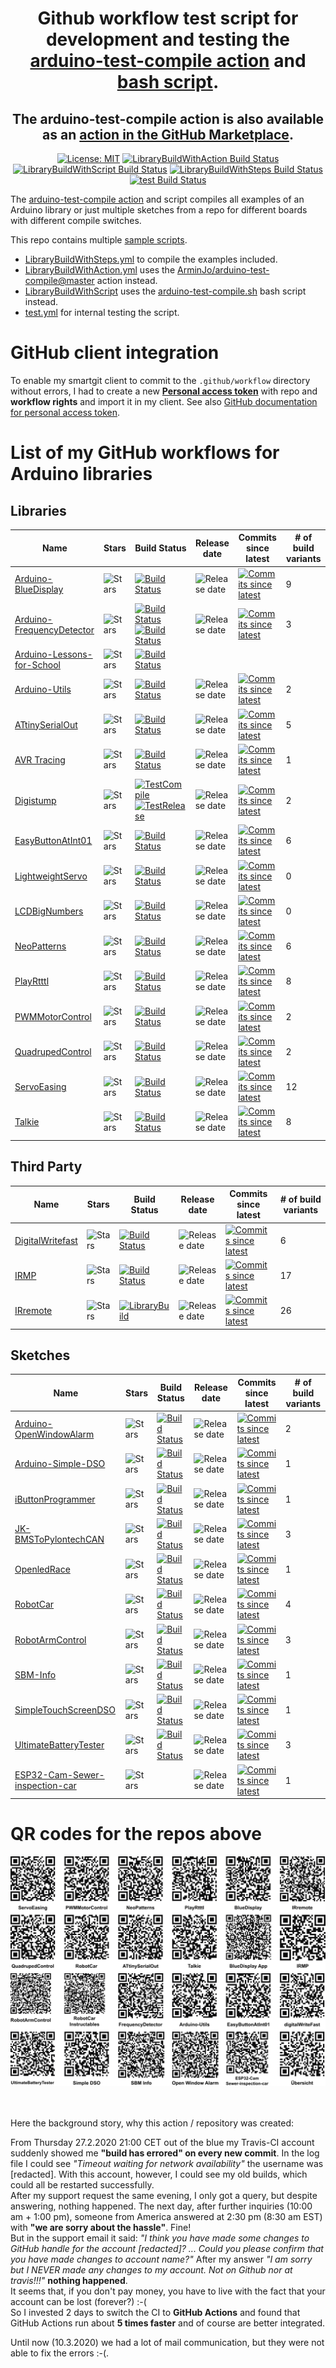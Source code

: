 <div align = center>

# Github workflow test script for development and testing the [arduino-test-compile action](https://github.com/ArminJo/arduino-test-compile) and [bash script](https://github.com/ArminJo/arduino-test-compile/arduino-test-compile.sh).

## The arduino-test-compile action is also available as an [action in the GitHub Marketplace](https://github.com/marketplace/actions/test-compile-for-arduino).

[![License: MIT](https://img.shields.io/badge/License-MIT-blue.svg)](https://spdx.org/licenses/MIT.html)
[![LibraryBuildWithAction Build Status](https://github.com/ArminJo/Github-Actions/workflows/LibraryBuildWithAction/badge.svg)](https://github.com/ArminJo/Github-Actions/actions)
[![LibraryBuildWithScript Build Status](https://github.com/ArminJo/Github-Actions/workflows/LibraryBuildWithScript/badge.svg)](https://github.com/ArminJo/Github-Actions/actions)
[![LibraryBuildWithSteps Build Status](https://github.com/ArminJo/Github-Actions/workflows/LibraryBuildWithSteps/badge.svg)](https://github.com/ArminJo/Github-Actions/actions)
[![test Build Status](https://github.com/ArminJo/Github-Actions/workflows/test/badge.svg)](https://github.com/ArminJo/Github-Actions/actions)

</div>

The [arduino-test-compile action](https://github.com/marketplace/actions/test-compile-for-arduino) and script compiles all examples of an Arduino library or just multiple sketches from a repo for different boards with different compile switches.<br/>

This repo contains multiple [sample scripts](https://github.com/ArminJo/Github-Actions/tree/master/.github/workflows).
- [LibraryBuildWithSteps.yml](https://raw.githubusercontent.com/ArminJo/Github-Actions/master/.github/workflows/LibraryBuildWithSteps.yml) to compile the examples included.
- [LibraryBuildWithAction.yml](https://raw.githubusercontent.com/ArminJo/Github-Actions/master/.github/workflows/LibraryBuildWithAction.yml) uses the [ArminJo/arduino-test-compile@master](https://github.com/ArminJo/arduino-test-compile) action instead.
- [LibraryBuildWithScript](https://raw.githubusercontent.com/ArminJo/Github-Actions/master/.github/workflows/LibraryBuildWithScript) uses the [arduino-test-compile.sh](https://github.com/ArminJo/arduino-test-compile/blob/master/arduino-test-compile.sh) bash script instead.
- [test.yml](https://github.com/ArminJo/Github-Actions/master/.github/workflows/test.yml) for internal testing the script.

# GitHub client integration
To enable my smartgit client to commit to the `.github/workflow` directory without errors, I had to create a new [**Personal access token**](https://github.com/settings/tokens) with repo and **workflow rights** and import it in my client. See also [GitHub documentation for personal access token](https://help.github.com/en/github/authenticating-to-github/creating-a-personal-access-token-for-the-command-line).

# List of my GitHub workflows for Arduino libraries
## Libraries
| Name | Stars | Build Status | Release date | Commits since latest | # of build variants |
|-|-|-|-|-|-|
| [Arduino-BlueDisplay](https://github.com/ArminJo/Arduino-BlueDisplay) | ![Stars](https://img.shields.io/github/stars/ArminJo/Arduino-BlueDisplay?style=plastic) | [![Build Status](https://github.com/ArminJo/Arduino-BlueDisplay/workflows/LibraryBuild/badge.svg)](https://github.com/ArminJo/Arduino-BlueDisplay/actions) | ![Release date](https://img.shields.io/github/release-date/ArminJo/Arduino-BlueDisplay) | [![Commits since latest](https://img.shields.io/github/commits-since/ArminJo/Arduino-BlueDisplay/latest)](https://github.com/ArminJo/Arduino-BlueDisplay/commits/master) | 9 |
| [Arduino-FrequencyDetector](https://github.com/ArminJo/Arduino-FrequencyDetector) | ![Stars](https://img.shields.io/github/stars/ArminJo/Arduino-FrequencyDetector?style=plastic) | [![Build Status](https://github.com/ArminJo/Arduino-FrequencyDetector/workflows/LibraryBuildWithAction/badge.svg)](https://github.com/ArminJo/Arduino-FrequencyDetector/actions)<br/>[![Build Status](https://github.com/ArminJo/Arduino-FrequencyDetector/workflows/LibraryBuildWithScript/badge.svg)](https://github.com/ArminJo/Arduino-FrequencyDetector/actions) | ![Release date](https://img.shields.io/github/release-date/ArminJo/Arduino-FrequencyDetector) | [![Commits since latest](https://img.shields.io/github/commits-since/ArminJo/Arduino-FrequencyDetector/latest)](https://github.com/ArminJo/Arduino-FrequencyDetector/commits/master) | 3 |
| [Arduino-Lessons-for-School](https://github.com/ArminJo/Arduino-Lessons-for-School) | ![Stars](https://img.shields.io/github/stars/ArminJo/Arduino-Lessons-for-School?style=plastic) | [![Build Status](https://github.com/ArminJo/Arduino-Lessons-for-School/workflows/TestCompile/badge.svg)](https://github.com/ArminJo/Arduino-Lessons-for-School/actions) | | |
| [Arduino-Utils](https://github.com/ArminJo/Arduino-Utils) | ![Stars](https://img.shields.io/github/stars/ArminJo/Arduino-Utils?style=plastic) | [![Build Status](https://github.com/ArminJo/Arduino-Utils/workflows/LibraryBuild/badge.svg)](https://github.com/ArminJo/Arduino-Utils/actions) | ![Release date](https://img.shields.io/github/release-date/ArminJo/Arduino-Utils) | [![Commits since latest](https://img.shields.io/github/commits-since/ArminJo/Arduino-Utils/latest)](https://github.com/ArminJo/Arduino-Utils/commits/master) | 2 |
| [ATtinySerialOut](https://github.com/ArminJo/ATtinySerialOut) | ![Stars](https://img.shields.io/github/stars/ArminJo/ATtinySerialOut?style=plastic) | [![Build Status](https://github.com/ArminJo/ATtinySerialOut/workflows/LibraryBuild/badge.svg)](https://github.com/ArminJo/ATtinySerialOut/actions) | ![Release date](https://img.shields.io/github/release-date/ArminJo/ATtinySerialOut) | [![Commits since latest](https://img.shields.io/github/commits-since/ArminJo/ATtinySerialOut/latest)](https://github.com/ArminJo/ATtinySerialOut/commits/master) | 5 |
| [AVR Tracing](https://github.com/ArminJo/AvrTracing) | ![Stars](https://img.shields.io/github/stars/ArminJo/AvrTracing?style=plastic) | [![Build Status](https://github.com/ArminJo/AvrTracing/workflows/LibraryBuild/badge.svg)](https://github.com/ArminJo/AvrTracing/actions) | ![Release date](https://img.shields.io/github/release-date/ArminJo/AvrTracing) | [![Commits since latest](https://img.shields.io/github/commits-since/ArminJo/AvrTracing/latest)](https://github.com/ArminJo/AvrTracing/commits/master) | 1 |
| [Digistump](https://github.com/ArminJo/DigistumpArduino) | ![Stars](https://img.shields.io/github/stars/ArminJo/DigistumpArduino?style=plastic) | [![TestCompile](https://github.com/ArminJo/DigistumpArduino/workflows/TestCompile/badge.svg)](https://github.com/ArminJo/DigistumpArduino/actions)<br/>[![TestRelease](https://github.com/ArminJo/DigistumpArduino/workflows/TestRelease/badge.svg)](https://github.com/ArminJo/DigistumpArduino/actions) | ![Release date](https://img.shields.io/github/release-date/ArminJo/DigistumpArduino) | [![Commits since latest](https://img.shields.io/github/commits-since/ArminJo/DigistumpArduino/latest)](https://github.com/ArminJo/DigistumpArduino/commits/master) | 2 |
| [EasyButtonAtInt01](https://github.com/ArminJo/EasyButtonAtInt01) | ![Stars](https://img.shields.io/github/stars/ArminJo/EasyButtonAtInt01?style=plastic) | [![Build Status](https://github.com/ArminJo/EasyButtonAtInt01/workflows/LibraryBuild/badge.svg)](https://github.com/ArminJo/EasyButtonAtInt01/actions) | ![Release date](https://img.shields.io/github/release-date/ArminJo/EasyButtonAtInt01) | [![Commits since latest](https://img.shields.io/github/commits-since/ArminJo/EasyButtonAtInt01/latest)](https://github.com/ArminJo/EasyButtonAtInt01/commits/master) | 6 |
| [LightweightServo](https://github.com/ArminJo/LightweightServo) | ![Stars](https://img.shields.io/github/stars/ArminJo/LightweightServo?style=plastic) | [![Build Status](https://github.com/ArminJo/LightweightServo/workflows/LibraryBuild/badge.svg)](https://github.com/ArminJo/LightweightServo/actions) | ![Release date](https://img.shields.io/github/release-date/ArminJo/LightweightServo) | [![Commits since latest](https://img.shields.io/github/commits-since/ArminJo/LightweightServo/latest)](https://github.com/ArminJo/LightweightServo/commits/master) | 0 |
| [LCDBigNumbers](https://github.com/ArminJo/LCDBigNumbers) | ![Stars](https://img.shields.io/github/stars/ArminJo/LCDBigNumbers?style=plastic) | [![Build Status](https://github.com/ArminJo/LCDBigNumbers/workflows/LibraryBuild/badge.svg)](https://github.com/ArminJo/LCDBigNumbers/actions) | ![Release date](https://img.shields.io/github/release-date/ArminJo/LCDBigNumbers) | [![Commits since latest](https://img.shields.io/github/commits-since/ArminJo/LCDBigNumbers/latest)](https://github.com/ArminJo/LCDBigNumbers/commits/master) | 0 |
| [NeoPatterns](https://github.com/ArminJo/NeoPatterns) | ![Stars](https://img.shields.io/github/stars/ArminJo/NeoPatterns?style=plastic) | [![Build Status](https://github.com/ArminJo/NeoPatterns/workflows/LibraryBuild/badge.svg)](https://github.com/ArminJo/NeoPatterns/actions) | ![Release date](https://img.shields.io/github/release-date/ArminJo/NeoPatterns) | [![Commits since latest](https://img.shields.io/github/commits-since/ArminJo/NeoPatterns/latest)](https://github.com/ArminJo/NeoPatterns/commits/master) | 6 |
| [PlayRtttl](https://github.com/ArminJo/PlayRtttl) | ![Stars](https://img.shields.io/github/stars/ArminJo/PlayRtttl?style=plastic) | [![Build Status](https://github.com/ArminJo/PlayRtttl/workflows/LibraryBuild/badge.svg)](https://github.com/ArminJo/PlayRtttl/actions) | ![Release date](https://img.shields.io/github/release-date/ArminJo/PlayRtttl) | [![Commits since latest](https://img.shields.io/github/commits-since/ArminJo/PlayRtttl/latest)](https://github.com/ArminJo/PlayRtttl/commits/master) | 8 |
| [PWMMotorControl](https://github.com/ArminJo/PWMMotorControl) | ![Stars](https://img.shields.io/github/stars/ArminJo/PWMMotorControl?style=plastic) | [![Build Status](https://github.com/ArminJo/PWMMotorControl/workflows/LibraryBuild/badge.svg)](https://github.com/ArminJo/PWMMotorControl/actions) | ![Release date](https://img.shields.io/github/release-date/ArminJo/PWMMotorControl) | [![Commits since latest](https://img.shields.io/github/commits-since/ArminJo/PWMMotorControl/latest)](https://github.com/ArminJo/PWMMotorControl/commits/master) | 2 |
| [QuadrupedControl](https://github.com/ArminJo/QuadrupedControl) | ![Stars](https://img.shields.io/github/stars/ArminJo/QuadrupedControl?style=plastic) | [![Build Status](https://github.com/ArminJo/QuadrupedControl/workflows/LibraryBuild/badge.svg)](https://github.com/ArminJo/QuadrupedControl/actions) | ![Release date](https://img.shields.io/github/release-date/ArminJo/QuadrupedControl) | [![Commits since latest](https://img.shields.io/github/commits-since/ArminJo/QuadrupedControl/latest)](https://github.com/ArminJo/QuadrupedControl/commits/master) | 2 |
| [ServoEasing](https://github.com/ArminJo/ServoEasing) | ![Stars](https://img.shields.io/github/stars/ArminJo/ServoEasing?style=plastic) | [![Build Status](https://github.com/ArminJo/ServoEasing/workflows/LibraryBuild/badge.svg)](https://github.com/ArminJo/ServoEasing/actions) | ![Release date](https://img.shields.io/github/release-date/ArminJo/ServoEasing) | [![Commits since latest](https://img.shields.io/github/commits-since/ArminJo/ServoEasing/latest)](https://github.com/ArminJo/ServoEasing/commits/master) | 12 |
| [Talkie](https://github.com/ArminJo/Talkie) | ![Stars](https://img.shields.io/github/stars/ArminJo/Talkie?style=plastic) | [![Build Status](https://github.com/ArminJo/Talkie/workflows/LibraryBuild/badge.svg)](https://github.com/ArminJo/Talkie/actions) | ![Release date](https://img.shields.io/github/release-date/ArminJo/Talkie) | [![Commits since latest](https://img.shields.io/github/commits-since/ArminJo/Talkie/latest)](https://github.com/ArminJo/Talkie/commits/master) | 8 |


## Third Party
| Name | Stars | Build Status | Release date | Commits since latest | # of build variants |
|-|-|-|-|-|-|
| [DigitalWritefast](https://github.com/ArminJo/DigitalWritefast) | ![Stars](https://img.shields.io/github/stars/ArminJo/DigitalWritefast?style=plastic) | [![Build Status](https://github.com/ArminJo/DigitalWritefast/workflows/LibraryBuild/badge.svg)](https://github.com/ArminJo/DigitalWritefast/actions) | ![Release date](https://img.shields.io/github/release-date/ArminJo/DigitalWritefast) | [![Commits since latest](https://img.shields.io/github/commits-since/ArminJo/DigitalWritefast/latest)](https://github.com/ArminJo/DigitalWritefast/commits/master) | 6 |
| [IRMP](https://github.com/IRMP-org/IRMP) | ![Stars](https://img.shields.io/github/stars/IRMP-org/IRMP?style=plastic) | [![Build Status](https://github.com/IRMP-org/IRMP/workflows/LibraryBuild/badge.svg)](https://github.com/IRMP-org/IRMP/actions) | ![Release date](https://img.shields.io/github/release-date/IRMP-org/IRMP) | [![Commits since latest](https://img.shields.io/github/commits-since/IRMP-org/IRMP/latest)](https://github.com/IRMP-org/IRMP/commits/master) | 17 |
| [IRremote](https://github.com/Arduino-IRremote/Arduino-IRremote) | ![Stars](https://img.shields.io/github/stars/Arduino-IRremote/Arduino-IRremote?style=plastic) | [![LibraryBuild](https://github.com/Arduino-IRremote/Arduino-IRremote/workflows/LibraryBuild/badge.svg)](https://github.com/Arduino-IRremote/Arduino-IRremote/actions) |  ![Release date](https://img.shields.io/github/release-date/Arduino-IRremote/Arduino-IRremote) | [![Commits since latest](https://img.shields.io/github/commits-since/Arduino-IRremote/Arduino-IRremote/latest)](https://github.com/Arduino-IRremote/Arduino-IRremote/commits/master) | 26 |


## Sketches
| Name | Stars | Build Status | Release date | Commits since latest | # of build variants |
|-|-|-|-|-|-|
| [Arduino-OpenWindowAlarm](https://github.com/ArminJo/Arduino-OpenWindowAlarm) | ![Stars](https://img.shields.io/github/stars/ArminJo/Arduino-OpenWindowAlarm?style=plastic) | [![Build Status](https://github.com/ArminJo/Arduino-OpenWindowAlarm/workflows/TestCompile/badge.svg)](https://github.com/ArminJo/Arduino-OpenWindowAlarm/actions) | ![Release date](https://img.shields.io/github/release-date/ArminJo/Arduino-OpenWindowAlarm) | [![Commits since latest](https://img.shields.io/github/commits-since/ArminJo/Arduino-OpenWindowAlarm/latest)](https://github.com/ArminJo/Arduino-OpenWindowAlarm/commits/master) | 2 |
| [Arduino-Simple-DSO](https://github.com/ArminJo/Arduino-Simple-DSO) | ![Stars](https://img.shields.io/github/stars/ArminJo/Arduino-Simple-DSO?style=plastic) | [![Build Status](https://github.com/ArminJo/Arduino-Simple-DSO/workflows/TestCompile/badge.svg)](https://github.com/ArminJo/Arduino-Simple-DSO/actions) | ![Release date](https://img.shields.io/github/release-date/ArminJo/Arduino-Simple-DSO) | [![Commits since latest](https://img.shields.io/github/commits-since/ArminJo/Arduino-Simple-DSO/latest)](https://github.com/ArminJo/Arduino-Simple-DSO/commits/master) | 1 |
| [iButtonProgrammer](https://github.com/ArminJo/iButtonProgrammer) | ![Stars](https://img.shields.io/github/stars/ArminJo/iButtonProgrammer?style=plastic) | [![Build Status](https://github.com/ArminJo/iButtonProgrammer/workflows/TestCompile/badge.svg)](https://github.com/ArminJo/iButtonProgrammer/actions) | ![Release date](https://img.shields.io/github/release-date/ArminJo/iButtonProgrammer) | [![Commits since latest](https://img.shields.io/github/commits-since/ArminJo/iButtonProgrammer/latest)](https://github.com/ArminJo/iButtonProgrammer/commits/master) | 1 |
| [JK-BMSToPylontechCAN](https://github.com/ArminJo/JK-BMSToPylontechCAN) | ![Stars](https://img.shields.io/github/stars/ArminJo/JK-BMSToPylontechCAN?style=plastic) | [![Build Status](https://github.com/ArminJo/JK-BMSToPylontechCAN/workflows/TestCompile/badge.svg)](https://github.com/ArminJo/JK-BMSToPylontechCAN/actions) | ![Release date](https://img.shields.io/github/release-date/ArminJo/JK-BMSToPylontechCAN) | [![Commits since latest](https://img.shields.io/github/commits-since/ArminJo/JK-BMSToPylontechCAN/latest)](https://github.com/ArminJo/JK-BMSToPylontechCAN/commits/master) | 3 |
| [OpenledRace](https://github.com/ArminJo/OpenledRace) | ![Stars](https://img.shields.io/github/stars/ArminJo/OpenledRace?style=plastic) | [![Build Status](https://github.com/ArminJo/OpenledRace/workflows/TestCompile/badge.svg)](https://github.com/ArminJo/OpenledRace/actions) | ![Release date](https://img.shields.io/github/release-date/ArminJo/OpenledRace) | [![Commits since latest](https://img.shields.io/github/commits-since/ArminJo/OpenledRace/latest)](https://github.com/ArminJo/OpenledRace/commits/master) | 1 |
| [RobotCar](https://github.com/ArminJo/Arduino-RobotCar) | ![Stars](https://img.shields.io/github/stars/ArminJo/Arduino-RobotCar?style=plastic) | [![Build Status](https://github.com/ArminJo/Arduino-RobotCar/workflows/TestCompile/badge.svg)](https://github.com/ArminJo/Arduino-RobotCar/actions) | ![Release date](https://img.shields.io/github/release-date/ArminJo/Arduino-RobotCar) | [![Commits since latest](https://img.shields.io/github/commits-since/ArminJo/Arduino-RobotCar/latest)](https://github.com/ArminJo/Arduino-RobotCar/commits/master) | 4 |
| [RobotArmControl](https://github.com/ArminJo/RobotArmControl) | ![Stars](https://img.shields.io/github/stars/ArminJo/RobotArmControl?style=plastic) | [![Build Status](https://github.com/ArminJo/RobotArmControl/workflows/TestCompile/badge.svg)](https://github.com/ArminJo/RobotArmControl/actions) | ![Release date](https://img.shields.io/github/release-date/ArminJo/RobotArmControl) | [![Commits since latest](https://img.shields.io/github/commits-since/ArminJo/RobotArmControl/latest)](https://github.com/ArminJo/RobotArmControl/commits/master) | 3 |
| [SBM-Info](https://github.com/ArminJo/Smart-Battery-Module-Info_For_Arduino) | ![Stars](https://img.shields.io/github/stars/ArminJo/Smart-Battery-Module-Info_For_Arduino?style=plastic) | [![Build Status](https://github.com/ArminJo/Smart-Battery-Module-Info_For_Arduino/workflows/TestCompile/badge.svg)](https://github.com/ArminJo/Smart-Battery-Module-Info_For_Arduino/actions) | ![Release date](https://img.shields.io/github/release-date/ArminJo/Smart-Battery-Module-Info_For_Arduino) | [![Commits since latest](https://img.shields.io/github/commits-since/ArminJo/Smart-Battery-Module-Info_For_Arduino/latest)](https://github.com/ArminJo/Smart-Battery-Module-Info_For_Arduino/commits/master) | 1 |
| [SimpleTouchScreenDSO](https://github.com/ArminJo/SimpleTouchScreenDSO) | ![Stars](https://img.shields.io/github/stars/ArminJo/SimpleTouchScreenDSO?style=plastic) | [![Build Status](https://github.com/ArminJo/SimpleTouchScreenDSO/workflows/TestCompile/badge.svg)](https://github.com/ArminJo/SimpleTouchScreenDSO/actions) | ![Release date](https://img.shields.io/github/release-date/ArminJo/SimpleTouchScreenDSO) | [![Commits since latest](https://img.shields.io/github/commits-since/ArminJo/SimpleTouchScreenDSO/latest)](https://github.com/ArminJo/SimpleTouchScreenDSO/commits/master) | 1 |
| [UltimateBatteryTester](https://github.com/ArminJo/Ultimate-Battery-Tester) | ![Stars](https://img.shields.io/github/stars/ArminJo/Ultimate-Battery-Tester?style=plastic) | [![Build Status](https://github.com/ArminJo/Ultimate-Battery-Tester/workflows/TestCompile/badge.svg)](https://github.com/ArminJo/Ultimate-Battery-Tester/actions) | ![Release date](https://img.shields.io/github/release-date/ArminJo/Ultimate-Battery-Tester) | [![Commits since latest](https://img.shields.io/github/commits-since/ArminJo/Ultimate-Battery-Tester/latest)](https://github.com/ArminJo/Ultimate-Battery-Tester/commits/master) | 3 |
| [ESP32-Cam-Sewer-inspection-car](https://github.com/ArminJo/ESP32-Cam-Sewer-inspection-car) | ![Stars](https://img.shields.io/github/stars/ArminJo/ESP32-Cam-Sewer-inspection-car?style=plastic) |  | ![Release date](https://img.shields.io/github/release-date/ArminJo/ESP32-Cam-Sewer-inspection-car) | [![Commits since latest](https://img.shields.io/github/commits-since/ArminJo/ESP32-Cam-Sewer-inspection-car/latest)](https://github.com/ArminJo/ESP32-Cam-Sewer-inspection-car/commits/master) | 1 |

# QR codes for the repos above
![QR codes](pictures/All-QR-Codes.png)

<br/><br/>Here the background story, why this action / repository was created:

From Thursday 27.2.2020 21:00 CET out of the blue my Travis-CI account suddenly showed me **"build has errored" on every new commit**.
In the log file I could see *"Timeout waiting for network availability"*  the username was [redacted].
With this account, however, I could see my old builds, which could all be restarted successfully.<br/>
After my support request the same evening, I only got a query, but despite answering, nothing happened.
The next day, after further inquiries (10:00 am + 1:00 pm), someone from America answered at 2:30 pm (8:30 am EST) with **"we are sorry about the hassle"**.
Fine!<br/>
But in the support email it said: *"I think you have made some changes to GitHub handle for the account [redacted]? ... Could you please confirm that you have made changes to account name?"*
After my answer *"I am sorry but I NEVER made any changes to my account. Not on Github nor at travis!!!"* **nothing happened**.<br/>
It seems that, if you don't pay money, you have to live with the fact that your account can be lost (forever?) :-(<br/>
So I invested 2 days to switch the CI to **GitHub Actions** and found that GitHub Actions run about **5 times faster** and of course are better integrated.

Until now (10.3.2020) we had a lot of mail communication, but they were not able to fix the errors :-(.

